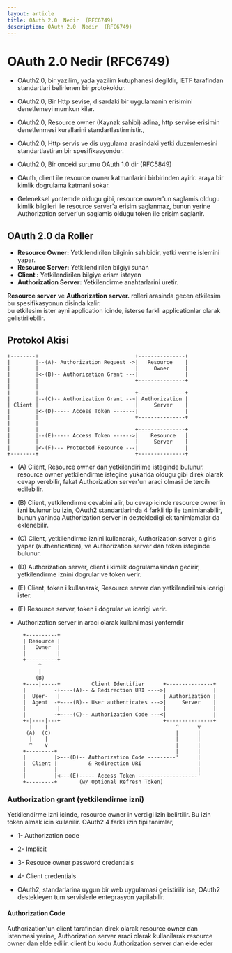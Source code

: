 ```yaml
---
layout: article
title: OAuth 2.0  Nedir  (RFC6749)
description: OAuth 2.0  Nedir  (RFC6749)
---
```


# OAuth 2.0  Nedir  (RFC6749)
- OAuth2.0, bir yazilim, yada yazilim kutuphanesi degildir,  IETF tarafindan standartlari belirlenen bir protokoldur.
- OAuth2.0, Bir Http sevise, disardaki bir uygulamanin erisimini denetlemeyi mumkun kilar.
- OAuth2.0, Resource owner (Kaynak sahibi) adina, http servise erisimin denetlenmesi kurallarini standartlastirmistir.,
- OAuth2.0, Http servis ve  dis uygulama arasindaki yetki duzenlemesini standartlastiran bir spesifikasyondur.
- OAuth2.0, Bir onceki surumu OAuth 1.0 dir (RFC5849)

- OAuth, client ile resource owner katmanlarini birbirinden ayirir. araya bir kimlik dogrulama katmani sokar.
- Geleneksel yontemde oldugu gibi, resource owner'un saglamis oldugu kimlik bilgileri ile resource server'a erisim saglanmaz, bunun yerine Authorization server'un saglamis oldugu token ile erisim saglanir.
## OAuth 2.0 da Roller

* **Resource Owner:** Yetkilendirilen bilginin sahibidir, yetki verme islemini yapar.
* **Resource Server:** Yetkilendirilen bilgiyi sunan  
* **Client :** Yetkilendirilen bilgiye erism isteyen  
* **Authorization Server:** Yetkilendirme anahtarlarini uretir.

**Resource server** ve **Authorization server.** rolleri arasinda gecen etkilesim bu spesifikasyonun disinda kalir.  
bu etkilesim ister ayni application icinde, isterse farkli applicationlar olarak gelistirilebilir.

## Protokol Akisi
```
+--------+                               +---------------+
|        |--(A)- Authorization Request ->|   Resource    |
|        |                               |     Owner     |
|        |<-(B)-- Authorization Grant ---|               |
|        |                               +---------------+
|        |
|        |                               +---------------+
|        |--(C)-- Authorization Grant -->| Authorization |
| Client |                               |     Server    |
|        |<-(D)----- Access Token -------|               |
|        |                               +---------------+
|        |
|        |                               +---------------+
|        |--(E)----- Access Token ------>|    Resource   |
|        |                               |     Server    |
|        |<-(F)--- Protected Resource ---|               |
+--------+                               +---------------+
```

- (A) Client, Resource owner dan yetkilendirilme isteginde bulunur.
  resource owner yetkilendirme istegine yukarida oldugu gibi direk olarak cevap verebilir,
  fakat Authorization server'un araci olmasi de tercih edilebilir.

- (B) Client, yetkilendirme cevabini alir, bu cevap icinde resource owner'in izni bulunur
  bu izin, OAuth2 standartlarinda 4 farkli tip ile tanimlanabilir, bunun yaninda Authorization server
  in destekledigi ek tanimlamalar da eklenebilir.
- (C) Client, yetkilendirme iznini kullanarak, Authorization server a giris yapar (authentication), ve Authorization server dan token isteginde bulunur.
- (D) Authorization server, client i kimlik dogrulamasindan gecirir, yetkilendirme iznini dogrular ve token verir.
- (E) Client, token i kullanarak, Resource server dan yetkilendirilmis icerigi ister.
- (F) Resource server, token i dogrular ve icerigi verir.

- Authorization server in araci olarak kullanilmasi yontemdir
```
     +----------+
     | Resource |
     |   Owner  |
     |          |
     +----------+
          ^
          |
         (B)
     +----|-----+          Client Identifier      +---------------+
     |         -+----(A)-- & Redirection URI ---->|               |
     |  User-   |                                 | Authorization |
     |  Agent  -+----(B)-- User authenticates --->|     Server    |
     |          |                                 |               |
     |         -+----(C)-- Authorization Code ---<|               |
     +-|----|---+                                 +---------------+
       |    |                                         ^      v
      (A)  (C)                                        |      |
       |    |                                         |      |
       ^    v                                         |      |
     +---------+                                      |      |
     |         |>---(D)-- Authorization Code ---------'      |
     |  Client |          & Redirection URI                  |
     |         |                                             |
     |         |<---(E)----- Access Token -------------------'
     +---------+       (w/ Optional Refresh Token)
```


### Authorization grant (yetkilendirme izni)
Yetkilendirme izni icinde, resource owner in verdigi izin belirtilir. Bu izin token almak icin kullanilir.
OAuth2 4 farkli izin tipi tanimlar,
- 1- Authorization  code
- 2- Implicit
- 3- Resouce owner password credentials
- 4- Client credentials

- OAuth2,  standarlarina uygun bir web uygulamasi gelistirilir ise, OAuth2 destekleyen tum servislerle entegrasyon yapilabilir.

#### Authorization Code
Authorization'un client tarafindan direk olarak resource owner dan istenmesi yerine,
Authorization server araci olarak kullanilarak resource owner dan elde edilir.
client bu kodu Authorization server dan elde eder
